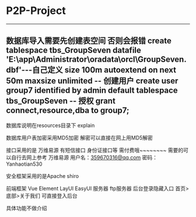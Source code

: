 # P2P-Project
---------------------------------------------------------------------------------------------------
数据库导入需要先创建表空间 否则会报错
create tablespace tbs_GroupSeven
datafile  'E:\app\Administrator\oradata\orcl\GroupSeven.dbf'---自己定义
size 100m
autoextend  on next 50m maxsize unlimited 
-- 创建用户
create user group7
identified by admin
default tablespace tbs_GroupSeven
-- 授权
grant connect,resource,dba to group7;
-----------------------------------------------------------------------------------------------------
数据库说明在resources目录下 explain
 
数据库用户表加密采用MD5加密  解密可以直接在网上用MD5解密

接口采用的是  万维易源   有短信接口 身份证接口等  需付费哦~~~~~~~~ 需要的可以自行去网上参考
万维易源
用户名：359670316@qq.com
密码：Yanhaotian530


安全框架采用的是Apache shiro 

前端框架 Vue Element LayUI EasyUI 
服务器  ftp服务器
后台登录隐藏入口  首页>底部>关于我们 可直接登入后台

具体功能不做介绍  









